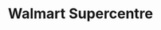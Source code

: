 ---
title: "Walmart Supercentre"
url: /toronto/walmart-supercentre-steeles-avenue-east/
shop: supermarket
---